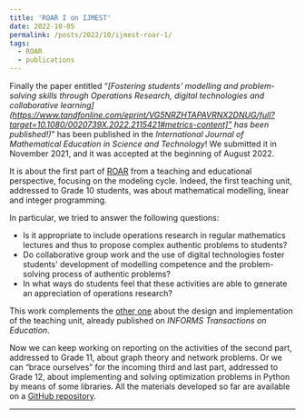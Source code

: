 ```yaml
---
title: 'ROAR I on IJMEST'
date: 2022-10-05
permalink: /posts/2022/10/ijmest-roar-1/
tags:
  - ROAR
  - publications
---
```


Finally the paper entitled “*[Fostering students' modelling and problem-solving skills through Operations Research, digital technologies and collaborative learning](https://www.tandfonline.com/eprint/VG5NRZHTAPAVRNX2DNUG/full?target=10.1080/0020739X.2022.2115421#metrics-content]” has been published!)*” has been published in the *International Journal of Mathematical Education in Science and Technology*! We submitted it in November 2021, and it was accepted at the beginning of August 2022.

It is about the first part of [ROAR](https://sites.google.com/view/progettoroar/home) from a teaching and educational perspective, focusing on the modeling cycle. Indeed, the first teaching unit, addressed to Grade 10 students, was about mathematical modelling, linear and integer programming.

In particular, we tried to answer the following questions:
- Is it appropriate to include operations research in regular mathematics lectures and thus to propose complex authentic problems to students?
- Do collaborative group work and the use of digital technologies foster students' development of modelling competence and the problem-solving process of authentic problems?
- In what ways do students feel that these activities are able to generate an appreciation of operations research?

This work complements the [other one](https://pubsonline.informs.org/doi/abs/10.1287/ited.2022.0271) about the design and implementation of the teaching unit, already published on *INFORMS Transactions on Education*.

Now we can keep working on reporting on the activities of the second part, addressed to Grade 11, about graph theory and network problems. Or we can “brace ourselves” for the incoming third and last part, addressed to Grade 12, about implementing and solving optimization problems in Python by means of some libraries. All the materials developed so far are available on a [GitHub repository](https://github.com/aliceraffaele/ROAR).

------
